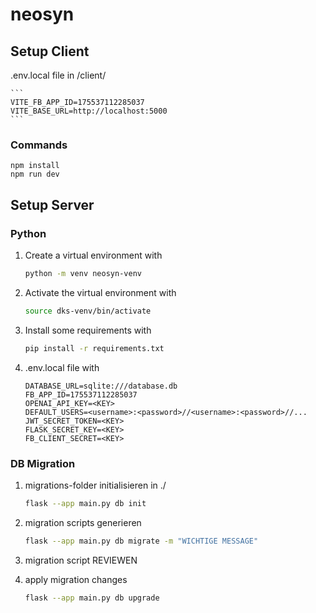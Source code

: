 # neosyn

## Setup Client

.env.local file in /client/

    ```
    VITE_FB_APP_ID=175537112285037
    VITE_BASE_URL=http://localhost:5000
    ```
### Commands

    npm install
    npm run dev

## Setup Server

### Python

1. Create a virtual environment with
    ```bash
    python -m venv neosyn-venv
    ```

2. Activate the virtual environment with
    ```bash
    source dks-venv/bin/activate
    ```

3. Install some requirements with
    ```bash
    pip install -r requirements.txt
    ```

4. .env.local file with 
    ```
    DATABASE_URL=sqlite:///database.db
    FB_APP_ID=175537112285037
    OPENAI_API_KEY=<KEY>
    DEFAULT_USERS=<username>:<password>//<username>:<password>//...
    JWT_SECRET_TOKEN=<KEY>
    FLASK_SECRET_KEY=<KEY>
    FB_CLIENT_SECRET=<KEY>
    ```

### DB Migration

1. migrations-folder initialisieren in ./
    ```bash
    flask --app main.py db init
    ```

2. migration scripts generieren
    ```bash
    flask --app main.py db migrate -m "WICHTIGE MESSAGE"
    ```

3. migration script REVIEWEN

4. apply migration changes
    ```bash
    flask --app main.py db upgrade
    ```